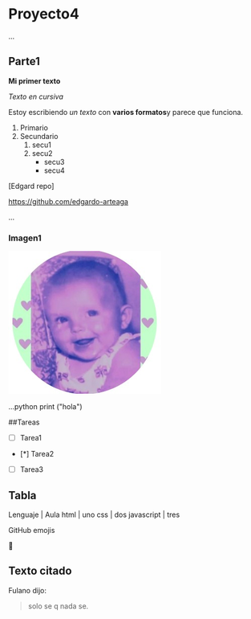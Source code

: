 # Proyecto4

...

## Parte1

**Mi primer texto**

*Texto en cursiva*

Estoy escribiendo *un texto* con **varios formatos**y parece que funciona.

1. Primario
2. Secundario
   1. secu1
   2. secu2
      * secu3
      * secu4

[Edgard repo]

https://github.com/edgardo-arteaga

...

### Imagen1

![bb1](/fotos/MeuBB.jpg)

...python
print ("hola")

##Tareas
- [ ] Tarea1
- [*] Tarea2
- [ ] Tarea3


## Tabla
Lenguaje | Aula
html | uno
css | dos
javascript | tres

GitHub emojis

:rocket:

## Texto citado
Fulano dijo:
> solo se q nada se.






